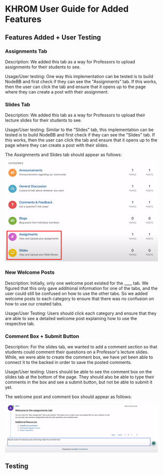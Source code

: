 # KHROM User Guide for Added Features

## Features Added + User Testing

### Assignments Tab

Description: We added this tab as a way for Professors to upload assignments for their students to see. 

Usage/User testing: One way this implementation can be tested is to build NodeBB and first check if they can see the "Assignments" tab. If this works, then the user can click the tab and ensure that it opens up to the page where they can create a post with their assignment.

### Slides Tab

Description: We added this tab as a way for Professors to upload their lecture slides for their students to see. 

Usage/User testing: Similar to the "Slides" tab, this implementation can be tested is to build NodeBB and first check if they can see the "Slides" tab. If this works, then the user can click the tab and ensure that it opens up to the page where they can create a post with their slides.

The Assignments and Slides tab should appear as follows:

![image info](images/assignments_slides.png)

### New Welcome Posts

Description: Initially, only one welcome post existed for the ____ tab. We figured that this only gave additional information for one of the tabs, and the user could still be confused on how to use the other tabs. So we added welcome posts to each category to ensure that there was no confusion on how to use our created tabs.

Usage/User Testing: Users should click each category and ensure that they are able to see a detailed welcome post explaining how to use the respective tab.

### Comment Box + Submit Button

Description: For the slides tab, we wanted to add a comment section so that students could comment their questions on a Professor's lecture slides. While, we were able to create the comment box, we have yet been able to connect it to the backed in order to save the posted comments.

Usage/User testing: Users should be able to see the comment box on the slides tab at the bottom of the page. They should also be able to type their comments in the box and see a submit button, but not be able to submit it yet.


The welcome post and comment box should appear as follows:

![image info](images/welcome_comment.png)

## Testing
